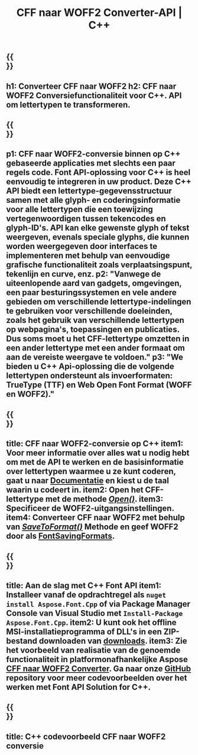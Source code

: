 ﻿---
translation: true
template: /_templates/conversion-child-cpp.md
title: CFF naar WOFF2 Converter-API | C++
description: Converteer CFF naar WOFF2-lettertypen met behulp van deze C++ API. De conversiefunctionaliteit werkt op Windows en Linux, en in elke ontwikkelomgeving die C++ ondersteunt.
metakeywords: c++ CFF naar WOFF2, CFF naar WOFF2 oplossingen c++, CFF naar WOFF2 fontconerter cpp
url: /cpp/conversion/cff-to-woff2/
family: font
platformtag: cpp
feature: conversion
otherformats: TTF WOFF
---

{{<section banner>}}
---
h1: Converteer CFF naar WOFF2
h2: CFF naar WOFF2 Conversiefunctionaliteit voor C++. API om lettertypen te transformeren.
---

{{<section overview>}}
---
p1: CFF naar WOFF2-conversie binnen op С++ gebaseerde applicaties met slechts een paar regels code. Font API-oplossing voor С++ is heel eenvoudig te integreren in uw product. Deze C++ API biedt een lettertype-gegevensstructuur samen met alle glyph- en coderingsinformatie voor alle lettertypen die een toewijzing vertegenwoordigen tussen tekencodes en glyph-ID's. API kan elke gewenste glyph of tekst weergeven, evenals speciale glyphs, die kunnen worden weergegeven door interfaces te implementeren met behulp van eenvoudige grafische functionaliteit zoals verplaatsingspunt, tekenlijn en curve, enz.
p2: "Vanwege de uiteenlopende aard van gadgets, omgevingen, een paar besturingssystemen en vele andere gebieden om verschillende lettertype-indelingen te gebruiken voor verschillende doeleinden, zoals het gebruik van verschillende lettertypen op webpagina's, toepassingen en publicaties. Dus soms moet u het CFF-lettertype omzetten in een ander lettertype met een ander formaat om aan de vereiste weergave te voldoen."
p3: "We bieden u С++ Api-oplossing die de volgende lettertypen ondersteunt als invoerformaten: TrueType (TTF) en Web Open Font Format (WOFF en WOFF2)."
---

{{<section feature1>}}
---
title: CFF naar WOFF2-conversie op C++
item1: Voor meer informatie over alles wat u nodig hebt om met de API te werken en de basisinformatie over lettertypen waarmee u ze kunt coderen, gaat u naar [Documentatie](https://docs.aspose.com/font/) en kiest u de taal waarin u codeert in.
item2: Open het CFF-lettertype met de methode [*Open()*](https://reference.aspose.com/font/cpp/class/aspose.font.font#ac2387bf04ccb5bac51cf37984d4ebf33).
item3: Specificeer de WOFF2-uitgangsinstellingen.
item4: Converteer CFF naar WOFF2 met behulp van [*SaveToFormat()*](https://reference.aspose.com/font/cpp/class/aspose.font.font#a670ea97404fd72c2e51b0e8c543c8a45) Methode en geef WOFF2 door als [FontSavingFormats](https://reference.aspose.com/font/cpp/namespace/aspose.font#a93d0dcc7c00f5c7027d60e14a5433c74).
---

{{<section feature2>}}
---
title: Aan de slag met C++ Font API
item1: Installeer vanaf de opdrachtregel als ```nuget install Aspose.Font.Cpp``` of via Package Manager Console van Visual Studio met ```Install-Package Aspose.Font.Cpp```.
item2: U kunt ook het offline MSI-installatieprogramma of DLL's in een ZIP-bestand downloaden van [downloads](https://releases.aspose.com/font/cpp/).
item3: Zie het voorbeeld van realisatie van de genoemde functionaliteit in platformonafhankelijke Aspose [CFF naar WOFF2 Converter](https://products.aspose.app/font/conversion/cff-to-woff2). Ga naar onze [GitHub](https://github.com/aspose-font/Aspose.Font-Documentation/tree/master/cpp-examples) repository voor meer codevoorbeelden over het werken met Font API Solution for C++.
---

{{<section codeexample>}}
---
title: C++ codevoorbeeld CFF naar WOFF2 conversie
---